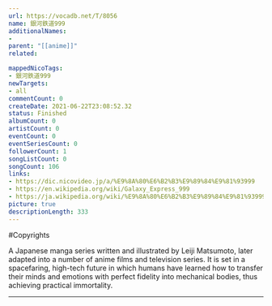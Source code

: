 ```yaml
---
url: https://vocadb.net/T/8056
name: 銀河鉄道999
additionalNames: 
- 
parent: "[[anime]]"
related:

mappedNicoTags:
- 銀河鉄道999
newTargets:
- all
commentCount: 0
createDate: 2021-06-22T23:08:52.32
status: Finished
albumCount: 0
artistCount: 0
eventCount: 0
eventSeriesCount: 0
followerCount: 1
songListCount: 0
songCount: 106
links: 
- https://dic.nicovideo.jp/a/%E9%8A%80%E6%B2%B3%E9%89%84%E9%81%93999
- https://en.wikipedia.org/wiki/Galaxy_Express_999
- https://ja.wikipedia.org/wiki/%E9%8A%80%E6%B2%B3%E9%89%84%E9%81%93999
picture: true
descriptionLength: 333
---
```


#Copyrights

A Japanese manga series written and illustrated by Leiji Matsumoto, later adapted into a number of anime films and television series. 
It is set in a spacefaring, high-tech future in which humans have learned how to transfer their minds and emotions with perfect fidelity into mechanical bodies, thus achieving practical immortality.

---

